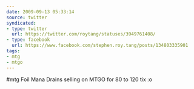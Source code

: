 ```yaml
---
date: 2009-09-13 05:33:14
source: twitter
syndicated:
- type: twitter
  url: https://twitter.com/roytang/statuses/3949761408/
- type: facebook
  url: https://www.facebook.com/stephen.roy.tang/posts/134803335901
tags:
- mtg
- mtgo
---
```


#mtg Foil Mana Drains selling on MTGO for 80 to 120 tix :o